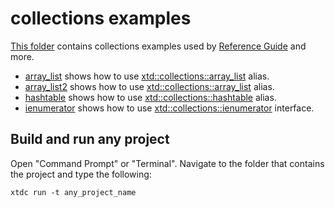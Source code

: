 # collections examples

[This folder](.) contains collections examples used by [Reference Guide](https://gammasoft71.github.io/xtd/reference_guides/latest/) and more.

* [array_list](array_list/README.md) shows how to use [xtd::collections::array_list](https://gammasoft71.github.io/xtd/reference_guides/latest/group__collections.html#gaf18249e78122f5f0f0f09003cf6abc5c) alias.
* [array_list2](array_list2/README.md) shows how to use [xtd::collections::array_list](https://gammasoft71.github.io/xtd/reference_guides/latest/group__collections.html#gaf18249e78122f5f0f0f09003cf6abc5c) alias.
* [hashtable](hashtable/README.md) shows how to use [xtd::collections::hashtable](https://gammasoft71.github.io/xtd/reference_guides/latest/group__collections.html#gaf18249e78122f5f0f0f09003cf6abc5c) alias.
* [ienumerator](ienumerator/README.md) shows how to use [xtd::collections::ienumerator](https://gammasoft71.github.io/xtd/reference_guides/latest/group__interfaces.html#ga1871d17c4798e1f712e5c7f09ff36506) interface.

## Build and run any project

Open "Command Prompt" or "Terminal". Navigate to the folder that contains the project and type the following:

```shell
xtdc run -t any_project_name
```
